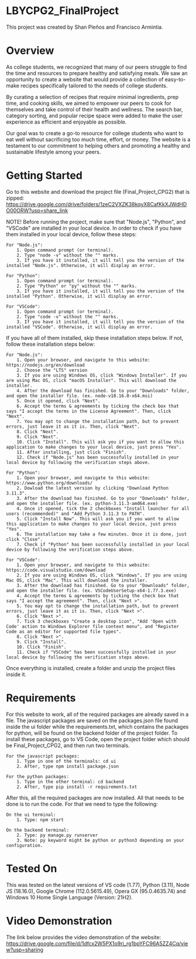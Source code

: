 # LBYCPG2_FinalProject
This project was created by Shan Pleños and Francisco Armintia.

# Overview
As college students, we recognized that many of our peers struggle to find the time and resources to prepare healthy and satisfying meals. We saw an opportunity to create a website that would provide a collection of easy-to-make recipes specifically tailored to the needs of college students.

By curating a selection of recipes that require minimal ingredients, prep time, and cooking skills, we aimed to empower our peers to cook for themselves and take control of their health and wellness. The search bar, category sorting, and popular recipe space were added to make the user experience as efficient and enjoyable as possible.

Our goal was to create a go-to resource for college students who want to eat well without sacrificing too much time, effort, or money. The website is a testament to our commitment to helping others and promoting a healthy and sustainable lifestyle among your peers.

# Getting Started

Go to this website and download the project file (Final_Project_CPG2) that is zipped: 
https://drive.google.com/drive/folders/1zeC2VXZK38kqyX8CafKkXJWdHDO00ORW?usp=share_link

NOTE! Before running the project, make sure that "Node.js", "Python", and "VSCode" are installed in your local device. In order to check if you have them installed in your local device, follow these steps:

    For "Node.js":
        1. Open command prompt (or terminal).
        2. Type "node -v" without the "" marks. 
        3. If you have it installed, it will tell you the version of the installed "Node.js". Otherwise, it will display an error.
    
    For "Python":
        1. Open command prompt (or terminal).
        2. Type "Python" or "py" without the "" marks.
        3. If you have it installed, it will tell you the version of the installed "Python". Otherwise, it will display an error.

    For "VSCode":
        1. Open command prompt (or terminal).
        2. Type "code -v" without the "" marks.
        3. If you have it installed, it will tell you the version of the installed "VSCode". Otherwise, it will display an error.

If you have all of them installed, skip these installation steps below. If not, follow these installation steps below:

    For "Node.js":
        1. Open your browser, and navigate to this website: https://nodejs.org/en/download
        2. Choose the "LTS" version
        3. If you are using Windows OS, click "Windows Installer". If you are using Mac OS, click "macOS Installer". This will download the installer.
        4. After the download has finished. Go to your "Downloads" folder, and open the installer file. (ex. node-v18.16.0-x64.msi)
        5. Once it opened, click "Next".
        6. Accept the terms & agreements by ticking the check box that says "I accept the terms in the License Agreement". Then, click "Next".
        7. You may opt to change the installation path, but to prevent errors, just leave it as it is. Then, click "Next".
        8. Click "Next".
        9. Click "Next".
        10. Click "Install". This will ask you if you want to allow this application to make changes to your local device, just press "Yes".
        11. After installing, just click "Finish".
        12. Check if "Node.js" has been successfully installed in your local device by following the verification steps above.

    For "Python":
        1. Open your browser, and navigate to this website: https://www.python.org/downloads/
        2. Dowload the latest version by clicking "Download Python 3.11.3".
        3. After the download has finished. Go to your "Downloads" folder, and open the installer file. (ex. python-3.11.3-amd64.exe)
        4. Once it opened, tick the 2 checkboxes "Install launcher for all users (recommended)" and "Add Python 3.11.3 to PATH".
        5. Click "Install Now". This will ask you if you want to allow this application to make changes to your local device, just press "Yes".
        6. The installation may take a few minutes. Once it is done, just click "Close".
        7. Check if "Python" has been successfully installed in your local device by following the verification steps above.

    For "VSCode":
        1. Open your browser, and navigate to this website: https://code.visualstudio.com/download
        2. If you are using Windows OS, click "Windows". If you are using Mac OS, click "Mac". This will download the installer.
        3. After the download has finished. Go to your "Downloads" folder, and open the installer file. (ex. VSCodeUserSetup-x64-1.77.3.exe)
        4. Accept the terms & agreements by ticking the check box that says "I accept the agreement". Then, click "Next >".
        5. You may opt to change the installation path, but to prevent errors, just leave it as it is. Then, click "Next >".
        6. Click "Next >".
        7. Tick 3 checkboxes "Create a desktop icon", "Add 'Open with Code' action to Windows Explorer file context menu", and "Register Code as an editor for supported file types".
        8. Click "Next >".
        9. Click "Install".
        10. Click "Finish".
        11. Check if "VSCode" has been successfully installed in your local device by following the verification steps above.

Once everything is installed, create a folder and unzip the project files inside it.

# Requirements
For this website to work, all of the required packages are already saved in a file. The javascript packages are saved on the packages.json file found inside the ui folder while the requirements.txt, which contains the packages for python, will be found on the backend folder of the project folder. To install these packages, go to VS Code, open the project folder which should be Final_Project_CPG2, and then run two terminals.

    For the javascript packages:
        1. Type in one of the terminals: cd ui
        2. After, type npm install package.json
    
    For the python packages:
        1. Type in the other terminal: cd backend
        2. After, type pip install -r requirements.txt

After this, all the required packages are now installed. All that needs to be done is to run the code. For that we need to type the following:
    
    On the ui terminal:
        1. Type: npm start
    
    On the backend terminal:
        2. Type: py manage.py runserver
        3. Note: py keyword might be python or python3 depending on your configuration.
        
# Tested On
This was tested on the latest versions of VS code (1.77), Python (3.11), Node JS (18.16.0), Google Chrome (112.0.5615.49), Opera GX (95.0.4635.74) and Windows 10 Home Single Language (Version: 21H2).

# Video Demonstration
The link below provides the video demonstration of the website:
https://drive.google.com/file/d/1dfcx2W5PX1o9rj_rg1bpYFC96A5ZZ4Cq/view?usp=sharing



